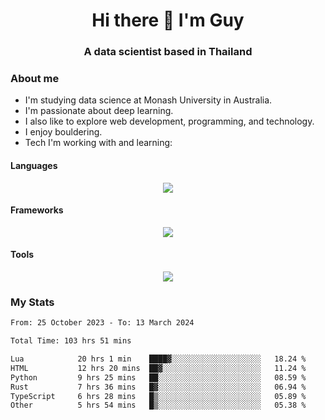 <h1 align="center">Hi there 👋 I'm Guy</h1>
<h3 align="center">A data scientist based in Thailand</h3>

### About me

- I'm studying data science at Monash University in Australia.
- I'm passionate about deep learning.
- I also like to explore web development, programming, and technology.
- I enjoy bouldering.
- Tech I'm working with and learning:

#### Languages

<div align="center">
    <img src="https://skillicons.dev/icons?i=py,ts,js,html,css,rust,go" />
</div>

#### Frameworks

<div align="center">
    <img src="https://skillicons.dev/icons?i=pytorch,tensorflow,fastapi,react" /><br>
</div>

#### Tools

<div align="center">
    <img src="https://skillicons.dev/icons?i=postgres,redis,docker" /><br>
</div>

### My Stats

<!--START_SECTION:waka-->

```txt
From: 25 October 2023 - To: 13 March 2024

Total Time: 103 hrs 51 mins

Lua            20 hrs 1 min    ████▓░░░░░░░░░░░░░░░░░░░░   18.24 %
HTML           12 hrs 20 mins  ██▓░░░░░░░░░░░░░░░░░░░░░░   11.24 %
Python         9 hrs 25 mins   ██░░░░░░░░░░░░░░░░░░░░░░░   08.59 %
Rust           7 hrs 36 mins   █▓░░░░░░░░░░░░░░░░░░░░░░░   06.94 %
TypeScript     6 hrs 28 mins   █▒░░░░░░░░░░░░░░░░░░░░░░░   05.89 %
Other          5 hrs 54 mins   █▒░░░░░░░░░░░░░░░░░░░░░░░   05.38 %
```

<!--END_SECTION:waka-->
